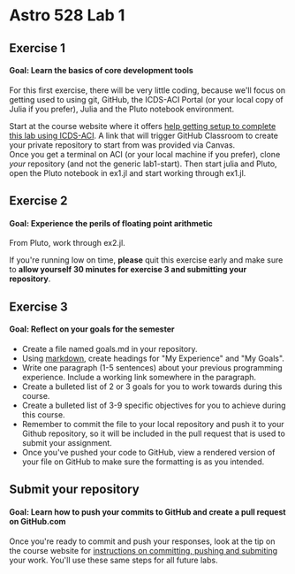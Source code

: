 # Astro 528 Lab 1

## Exercise 1
#### Goal:  Learn the basics of core development tools
For this first exercise, there will be very little coding, because we'll focus on getting used to using git, GitHub, the ICDS-ACI Portal (or your local copy of Julia if you prefer), Julia and the Pluto notebook environment.

Start at the course website where it offers [help getting setup to complete this lab using ICDS-ACI](https://psuastro528.github.io/Fall2023/tips/aci/initial_setup/).  A link that will trigger GitHub Classroom to create your private repository to start from was provided via Canvas.  
Once you get a terminal on ACI (or your local machine if you prefer), clone _your_ repository (and not the generic lab1-start).  Then start julia and Pluto, open the Pluto notebook in ex1.jl and start working through ex1.jl.

## Exercise 2
#### Goal:  Experience the perils of floating point arithmetic
From Pluto, work through ex2.jl.

If you're running low on time, **please** quit this exercise early and make sure to **allow yourself 30 minutes for exercise 3 and submitting your repository**.

## Exercise 3
#### Goal:  Reflect on your goals for the semester
- Create a file named goals.md in your repository.
- Using [markdown](https://guides.github.com/features/mastering-markdown/), create headings for "My Experience" and "My Goals".
- Write one paragraph (1-5 sentences) about your previous programming experience.  Include a working link somewhere in the paragraph.
- Create a bulleted list of 2 or 3 goals for you to work towards during this course.  
- Create a bulleted list of 3-9 specific objectives for you to achieve during this course.  
- Remember to commit the file to your local repository and push it to your Github repository, so it will be included in the pull request that is used to submit your assignment.  
- Once you've pushed your code to GitHub, view a rendered version of your file on GitHub to make sure the formatting is as you intended.

## Submit your repository
#### Goal:  Learn how to push your commits to GitHub and create a pull request on GitHub.com
Once you're ready to commit and push your responses, look at the tip on the course website for [instructions on committing, pushing and submiting](https://psuastro528.github.io/Fall2023/tips/submitting/) your work.  You'll use these same steps for all future labs.
